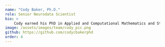 ```yaml
---
name: "Cody Baker, Ph.D."
role: Senior Neurodata Scientist
bio: >
    Cody earned his PhD in Applied and Computational Mathematics and Statistics (ACMS) at the University of Notre Dame while working in the [Rosenbaum Group](https://www3.nd.edu/~rrosenb1/ndcnd.html) for Theoretical and Computational Neuroscience. His thesis focused on inference problems for second-order moments of activity in biological neural networks, including spike-time correlations, balance regimes, and synaptic structure. In particular, his primary interests focus on information processing and flow through biophysical neural models, which can eventually allow a thorough understanding of high-level cognitive function.
image: /assets/images/team/cody_pic.png
github: https://github.com/codycbakerphd
order: 4
---
```

